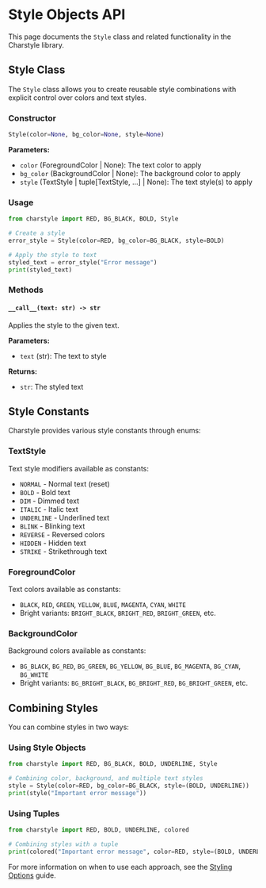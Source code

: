 # Style Objects API

This page documents the `Style` class and related functionality in the Charstyle library.

## Style Class

The `Style` class allows you to create reusable style combinations with explicit control over colors and text styles.

### Constructor

```python
Style(color=None, bg_color=None, style=None)
```

**Parameters:**

- `color` (ForegroundColor | None): The text color to apply
- `bg_color` (BackgroundColor | None): The background color to apply
- `style` (TextStyle | tuple[TextStyle, ...] | None): The text style(s) to apply

### Usage

```python
from charstyle import RED, BG_BLACK, BOLD, Style

# Create a style
error_style = Style(color=RED, bg_color=BG_BLACK, style=BOLD)

# Apply the style to text
styled_text = error_style("Error message")
print(styled_text)
```

### Methods

#### `__call__(text: str) -> str`

Applies the style to the given text.

**Parameters:**
- `text` (str): The text to style

**Returns:**
- `str`: The styled text

## Style Constants

Charstyle provides various style constants through enums:

### TextStyle

Text style modifiers available as constants:

- `NORMAL` - Normal text (reset)
- `BOLD` - Bold text
- `DIM` - Dimmed text
- `ITALIC` - Italic text
- `UNDERLINE` - Underlined text
- `BLINK` - Blinking text
- `REVERSE` - Reversed colors
- `HIDDEN` - Hidden text
- `STRIKE` - Strikethrough text

### ForegroundColor

Text colors available as constants:

- `BLACK`, `RED`, `GREEN`, `YELLOW`, `BLUE`, `MAGENTA`, `CYAN`, `WHITE`
- Bright variants: `BRIGHT_BLACK`, `BRIGHT_RED`, `BRIGHT_GREEN`, etc.

### BackgroundColor

Background colors available as constants:

- `BG_BLACK`, `BG_RED`, `BG_GREEN`, `BG_YELLOW`, `BG_BLUE`, `BG_MAGENTA`, `BG_CYAN`, `BG_WHITE`
- Bright variants: `BG_BRIGHT_BLACK`, `BG_BRIGHT_RED`, `BG_BRIGHT_GREEN`, etc.

## Combining Styles

You can combine styles in two ways:

### Using Style Objects

```python
from charstyle import RED, BG_BLACK, BOLD, UNDERLINE, Style

# Combining color, background, and multiple text styles
style = Style(color=RED, bg_color=BG_BLACK, style=(BOLD, UNDERLINE))
print(style("Important error message"))
```

### Using Tuples

```python
from charstyle import RED, BOLD, UNDERLINE, colored

# Combining styles with a tuple
print(colored("Important error message", color=RED, style=(BOLD, UNDERLINE)))
```

For more information on when to use each approach, see the [Styling Options](../usage/styling-options.md) guide.
